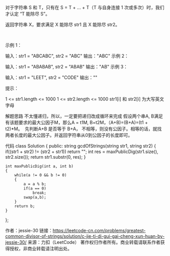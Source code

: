 对于字符串 S 和 T，只有在 S = T + ... + T（T 与自身连接 1 次或多次）时，我们才认定 “T 能除尽 S”。

返回字符串 X，要求满足 X 能除尽 str1 且 X 能除尽 str2。

 

示例 1：

输入：str1 = "ABCABC", str2 = "ABC"
输出："ABC"
示例 2：

输入：str1 = "ABABAB", str2 = "ABAB"
输出："AB"
示例 3：

输入：str1 = "LEET", str2 = "CODE"
输出：""
 

提示：

1 <= str1.length <= 1000
1 <= str2.length <= 1000
str1[i] 和 str2[i] 为大写英文字母


解题思路
不太懂递归，所以，一定要把递归改成循环来完成
假设两个串A, B满足有该题要求的最大公因子M，那么A = t1M, B=t2M，（A+B)=(B+A)=(t1 + t2)*M。 
先判断A+B 是否等于 B+A， 不相等，则没有公因子。相等的话，就找两者长度的最大公因子。并返回字符串从0到公因子的长度即可。

代码
class Solution {
public:
    string gcdOfStrings(string str1, string str2) {
        if((str1 + str2) != (str2 + str1))    return "";
        int res = maxPublicDig(str1.size(), str2.size());
        return str1.substr(0, res);
    }
    
    int maxPublicDig(int a, int b)
    {
        while(a != 0 && b != 0)
        {
            a = a % b;
            if(a == 0)
                break;
            swap(a,b);
        }
        return b;
    }
};

作者：jessie-30
链接：https://leetcode-cn.com/problems/greatest-common-divisor-of-strings/solution/c-jie-ti-di-gui-gai-cheng-xun-huan-by-jessie-30/
来源：力扣（LeetCode）
著作权归作者所有。商业转载请联系作者获得授权，非商业转载请注明出处。
